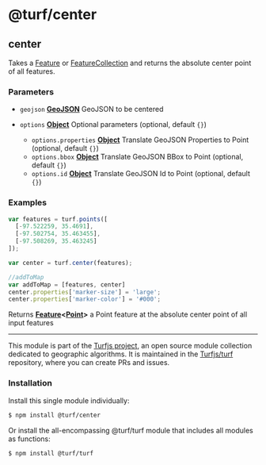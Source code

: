 # @turf/center

<!-- Generated by documentation.js. Update this documentation by updating the source code. -->

## center

Takes a [Feature][1] or [FeatureCollection][2] and returns the absolute center point of all features.

### Parameters

*   `geojson` **[GeoJSON][3]** GeoJSON to be centered
*   `options` **[Object][4]** Optional parameters (optional, default `{}`)

    *   `options.properties` **[Object][4]** Translate GeoJSON Properties to Point (optional, default `{}`)
    *   `options.bbox` **[Object][4]** Translate GeoJSON BBox to Point (optional, default `{}`)
    *   `options.id` **[Object][4]** Translate GeoJSON Id to Point (optional, default `{}`)

### Examples

```javascript
var features = turf.points([
  [-97.522259, 35.4691],
  [-97.502754, 35.463455],
  [-97.508269, 35.463245]
]);

var center = turf.center(features);

//addToMap
var addToMap = [features, center]
center.properties['marker-size'] = 'large';
center.properties['marker-color'] = '#000';
```

Returns **[Feature][5]<[Point][6]>** a Point feature at the absolute center point of all input features

[1]: https://tools.ietf.org/html/rfc7946#section-3.2

[2]: https://tools.ietf.org/html/rfc7946#section-3.3

[3]: https://tools.ietf.org/html/rfc7946#section-3

[4]: https://developer.mozilla.org/docs/Web/JavaScript/Reference/Global_Objects/Object

[5]: https://tools.ietf.org/html/rfc7946#section-3.2

[6]: https://tools.ietf.org/html/rfc7946#section-3.1.2

<!-- This file is automatically generated. Please don't edit it directly. If you find an error, edit the source file of the module in question (likely index.js or index.ts), and re-run "yarn docs" from the root of the turf project. -->

---

This module is part of the [Turfjs project](https://turfjs.org/), an open source module collection dedicated to geographic algorithms. It is maintained in the [Turfjs/turf](https://github.com/Turfjs/turf) repository, where you can create PRs and issues.

### Installation

Install this single module individually:

```sh
$ npm install @turf/center
```

Or install the all-encompassing @turf/turf module that includes all modules as functions:

```sh
$ npm install @turf/turf
```

